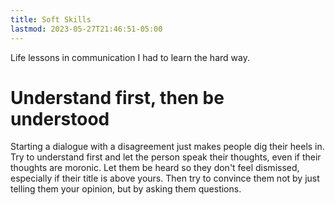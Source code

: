 ```yaml
---
title: Soft Skills
lastmod: 2023-05-27T21:46:51-05:00
---
```

Life lessons in communication I had to learn the hard way.
# Understand first, then be understood
Starting a dialogue with a disagreement just makes people dig their heels in. Try to understand first and let the person speak their thoughts, even if their thoughts are moronic. Let them be heard so they don't feel dismissed, especially if their title is above yours. Then try to convince them not by just telling them your opinion, but by asking them questions.